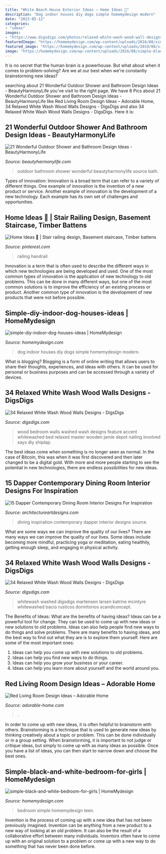 ```yaml
---
title: "White Beach House Exterior Ideas ~ Home Ideas 🏡"
description: "Dog indoor houses diy dogs simple homemydesign modern"
date: "2023-05-12"
categories:
- "ideas"
images:
- "https://www.digsdigs.com/photos/relaxed-white-wash-wood-wall-designs-30.jpg"
featuredImage: "https://homemydesign.com/wp-content/uploads/2016/08/simple-black-and-white-bedroom-for-girls.jpg"
featured_image: "https://homemydesign.com/wp-content/uploads/2019/08/simple-diy-indoor-dog-houses-ideas.jpg"
image: "https://homemydesign.com/wp-content/uploads/2016/08/simple-black-and-white-bedroom-for-girls.jpg"
---
```



It is no secret that the human brain is a powerhouse. But what about when it comes to problem-solving? Are we at our best when we're constantly brainstorming new ideas?

	

		
searching about 21 Wonderful Outdoor Shower and Bathroom Design Ideas - BeautyHarmonyLife you've visit to the right page. We have 8 Pics about 21 Wonderful Outdoor Shower and Bathroom Design Ideas - BeautyHarmonyLife like Red Living Room Design Ideas – Adorable Home, 34 Relaxed White Wash Wood Walls Designs - DigsDigs and also 34 Relaxed White Wash Wood Walls Designs - DigsDigs. Here it is:
		
    
## 21 Wonderful Outdoor Shower And Bathroom Design Ideas - BeautyHarmonyLife

<img loading=lazy src="https://beautyharmonylife.com/wp-content/uploads/2013/10/bath+handmade-800x1070.jpg" onerror="this.onerror=null;this.src='https://tse3.mm.bing.net/th?id=OIP._1cePs2z77WpUjI_v1V2wgHaJ5&amp;pid=15.1';" alt="21 Wonderful Outdoor Shower and Bathroom Design Ideas - BeautyHarmonyLife">

_Source: beautyharmonylife.com_

>outdoor bathroom shower wonderful beautyharmonylife source bath. 

	

Types of innovation:
Innovation is a broad term that can refer to a variety of different things. One example of innovation is the invention of a new product or service. Another example of innovation is the development of a new technology. Each example has its own set of challenges and opportunities.

    
## Home Ideas 🏡 | Stair Railing Design, Basement Staircase, Timber Battens

<img loading=lazy src="https://i.pinimg.com/736x/03/ae/5b/03ae5b9bf75489038411851832620aa7.jpg" onerror="this.onerror=null;this.src='https://tse4.mm.bing.net/th?id=OIP.NftefGHtBNoAMDelkscicwHaJ3&amp;pid=15.1';" alt="Home Ideas 🏡 | Stair railing design, Basement staircase, Timber battens">

_Source: pinterest.com_

>railing handrail. 

	

Innovation is a term that is often used to describe the different ways in which new technologies are being developed and used. One of the most common types of innovation is the application of new technology to old problems. This can be done in many different ways, but one of the most common solutions is to improve the efficiency of an existing process or product. Another common type of innovation is the development of new products that were not before possible.

    
## Simple-diy-indoor-dog-houses-ideas | HomeMydesign

<img loading=lazy src="https://homemydesign.com/wp-content/uploads/2019/08/simple-diy-indoor-dog-houses-ideas.jpg" onerror="this.onerror=null;this.src='https://tse2.mm.bing.net/th?id=OIP.atf_XNY9VejKgEaka69pHwHaLH&amp;pid=15.1';" alt="simple-diy-indoor-dog-houses-ideas | HomeMydesign">

_Source: homemydesign.com_

>dog indoor houses diy dogs simple homemydesign modern. 

	

What is blogging?
Blogging is a form of online writing that allows users to share their thoughts, experiences, and ideas with others. It can be used for personal or business purposes and can be accessed through a variety of devices.

    
## 34 Relaxed White Wash Wood Walls Designs - DigsDigs

<img loading=lazy src="http://www.digsdigs.com/photos/relaxed-white-wash-wood-wall-designs-3.jpg" onerror="this.onerror=null;this.src='https://tse2.mm.bing.net/th?id=OIP.EA4A0D_bZdwz5WR1JWXHgAHaJ_&amp;pid=15.1';" alt="34 Relaxed White Wash Wood Walls Designs - DigsDigs">

_Source: digsdigs.com_

>wood bedroom walls washed wash designs feature accent whitewashed bed relaxed master wooden jamie depot nailing involved says diy shiplap. 

	

The best ideas come when something is no longer seen as normal. In the case of Bitcoin, this was when it was first discovered and then later changed to be a digital gold. With more and more people starting to see the potential in new technologies, there are endless possibilities for new ideas.

    
## 15 Dapper Contemporary Dining Room Interior Designs For Inspiration

<img loading=lazy src="https://www.architectureartdesigns.com/wp-content/uploads/2015/01/15-Dapper-Contemporary-Dining-Room-Interior-Designs-For-Inspiration-2-630x947.jpg" onerror="this.onerror=null;this.src='https://tse3.mm.bing.net/th?id=OIP.AguEda0N5KWuZsLue2bBzwHaLI&amp;pid=15.1';" alt="15 Dapper Contemporary Dining Room Interior Designs For Inspiration">

_Source: architectureartdesigns.com_

>dining inspiration contemporary dapper interior designs source. 

	

What are some ways we can improve the quality of our lives?
There are many ways we can improve the quality of our lives. Some ideas include becoming more mindful, practicing yoga or meditation, eating healthily, getting enough sleep, and engaging in physical activity.

    
## 34 Relaxed White Wash Wood Walls Designs - DigsDigs

<img loading=lazy src="https://www.digsdigs.com/photos/relaxed-white-wash-wood-wall-designs-30.jpg" onerror="this.onerror=null;this.src='https://tse3.mm.bing.net/th?id=OIP.7n_frH_WzS9vlgGce3Ne4wHaLH&amp;pid=15.1';" alt="34 Relaxed White Wash Wood Walls Designs - DigsDigs">

_Source: digsdigs.com_

>whitewash washed digsdigs martensen larsen katrine mcintyre whitewashed bacio rusticos dormitorios scandiconcept. 

	

The Benefits of Ideas: What are the benefits of having ideas?
Ideas can be a powerful tool for change. They can be used to come up with new ideas or new solutions to old problems. Ideas can also help people find new ways to do things and solve problems. There are many benefits to having ideas, and the best way to find out what they are is to explore them yourself. Here are some of the most important ones: 
1. Ideas can help you come up with new solutions to old problems.
2. Ideas can help you find new ways to do things.
3. Ideas can help you grow your business or your career.
4. Ideas can help you learn more about yourself and the world around you.

    
## Red Living Room Design Ideas – Adorable Home

<img loading=lazy src="https://adorable-home.com/wp-content/gallery/red-living-room-design-ideas/red-living-room-design-ideas-12.jpg" onerror="this.onerror=null;this.src='https://tse1.mm.bing.net/th?id=OIP.vuUFpUsg1a1YP0nbUBBe5wHaJ3&amp;pid=15.1';" alt="Red Living Room Design Ideas – Adorable Home">

_Source: adorable-home.com_

>. 

	

In order to come up with new ideas, it is often helpful to brainstorm with others. Brainstorming is a technique that is used to generate new ideas by thinking creatively about a topic or problem. This can be done individually or in a group setting. When brainstorming, it is important to not judge or critique ideas, but simply to come up with as many ideas as possible. Once you have a list of ideas, you can then start to narrow down and choose the best ones.

    
## Simple-black-and-white-bedroom-for-girls | HomeMydesign

<img loading=lazy src="https://homemydesign.com/wp-content/uploads/2016/08/simple-black-and-white-bedroom-for-girls.jpg" onerror="this.onerror=null;this.src='https://tse4.mm.bing.net/th?id=OIP.s2yNzCoMZ1Fk4qlrNjXNqAHaKS&amp;pid=15.1';" alt="simple-black-and-white-bedroom-for-girls | HomeMydesign">

_Source: homemydesign.com_

>bedroom simple homemydesign teen. 

	

Invention is the process of coming up with a new idea that has not been previously imagined. Invention can be anything from a new product to a new way of looking at an old problem. It can also be the result of a collaborative effort between many individuals. Inventors often have to come up with an original solution to a problem or come up with a new way to do something that has never been done before.

